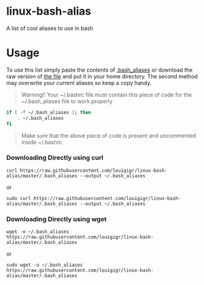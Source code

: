 # linux-bash-alias
A list of cool aliases to use in bash

# Usage
To use this list simply paste the contents of [.bash_aliases](./.bash_aliases) or download the raw version of [the file](./.bash_aliases) and put it in your home directory. The second method may overwrite your current aliases so keep a copy handy.

> Warning!! Your ~/.bashrc file must contain this piece of code for the ~/.bash_aliases file to work properly

```bash
if [ -f ~/.bash_aliases ]; then
    . ~/.bash_aliases
fi
```
> Make sure that the above piece of code is present and uncommented inside ~/.bashrc

### Downloading Directly using curl

`curl https://raw.githubusercontent.com/louigigr/linux-bash-alias/master/.bash_aliases --output ~/.bash_aliases`

or

`sudo curl https://raw.githubusercontent.com/louigigr/linux-bash-alias/master/.bash_aliases --output ~/.bash_aliases`

### Downloading Directly using wget

`wget -o ~/.bash_aliases https://raw.githubusercontent.com/louigigr/linux-bash-alias/master/.bash_aliases`

or

`sudo wget -o ~/.bash_aliases https://raw.githubusercontent.com/louigigr/linux-bash-alias/master/.bash_aliases`

